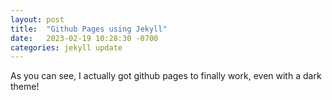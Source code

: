```yaml
---
layout: post
title:  "Github Pages using Jekyll"
date:   2023-02-19 10:28:30 -0700
categories: jekyll update
---
```

As you can see, I actually got github pages to finally work, even with a dark theme! 